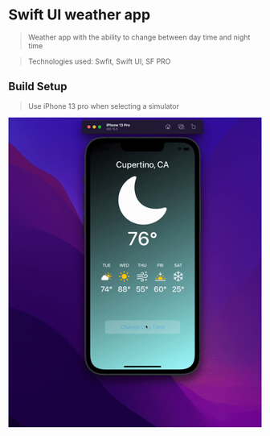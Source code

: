# Swift UI weather app

> Weather app with the ability to change between day time and night time

> Technologies used: Swfit, Swift UI, SF PRO

## Build Setup

> Use iPhone 13 pro when selecting a simulator



![main](https://github.com/shafihaque7/shafiweather/blob/main/demo.gif)

